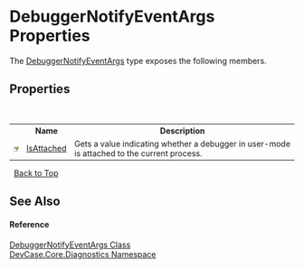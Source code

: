 # DebuggerNotifyEventArgs Properties
 

The <a href="T_DevCase_Core_Diagnostics_DebuggerNotifyEventArgs">DebuggerNotifyEventArgs</a> type exposes the following members.


## Properties
&nbsp;<table><tr><th></th><th>Name</th><th>Description</th></tr><tr><td>![Public property](media/pubproperty.gif "Public property")</td><td><a href="P_DevCase_Core_Diagnostics_DebuggerNotifyEventArgs_IsAttached">IsAttached</a></td><td>
Gets a value indicating whether a debugger in user-mode is attached to the current process.</td></tr></table>&nbsp;
<a href="#debuggernotifyeventargs-properties">Back to Top</a>

## See Also


#### Reference
<a href="T_DevCase_Core_Diagnostics_DebuggerNotifyEventArgs">DebuggerNotifyEventArgs Class</a><br /><a href="N_DevCase_Core_Diagnostics">DevCase.Core.Diagnostics Namespace</a><br />